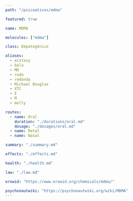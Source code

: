 ```yaml
---
path: "/psicoativos/mdma"

featured: true

name: MDMA

molecules: ["mdma"]

class: Empatogênico

aliases: 
  - ecstasy
  - bala
  - MD
  - roda
  - redonda
  - Michael Douglas
  - XTC
  - E
  - M
  - molly

routes:
  - name: Oral
    duration: "./durations/oral.md"
    dosage: "./dosages/oral.md" 
  - name: Retal
  - name: Nasal

summary: "./summary.md"

effects: "./effects.md"

health: "./health.md"

law: "./law.md"

erowid: "https://www.erowid.org/chemicals/mdma/"

psychonautwiki: "https://psychonautwiki.org/wiki/MDMA"
---
```

